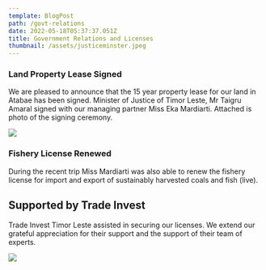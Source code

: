 ```yaml
---
template: BlogPost
path: /govt-relations
date: 2022-05-18T05:37:37.051Z
title: Government Relations and Licenses
thumbnail: /assets/justiceminster.jpeg
---
```

### Land Property Lease Signed

We are pleased to announce that the  15 year property lease for our land in Atabae has been signed. Minister of Justice of Timor Leste, Mr Taigru Amaral signed with our managing partner Miss Eka Mardiarti. Attached is photo of the signing ceremony.

![](/assets/justiceminster.jpeg)

### Fishery License Renewed

During the recent trip Miss Mardiarti was also able to renew the fishery license for import and export of sustainably harvested coals and fish (live).

## Supported by Trade Invest

Trade Invest Timor Leste assisted in securing our licenses.  We extend our grateful appreciation for their support and the support of their team of experts.

![](/assets/tradeinvest.jpeg)